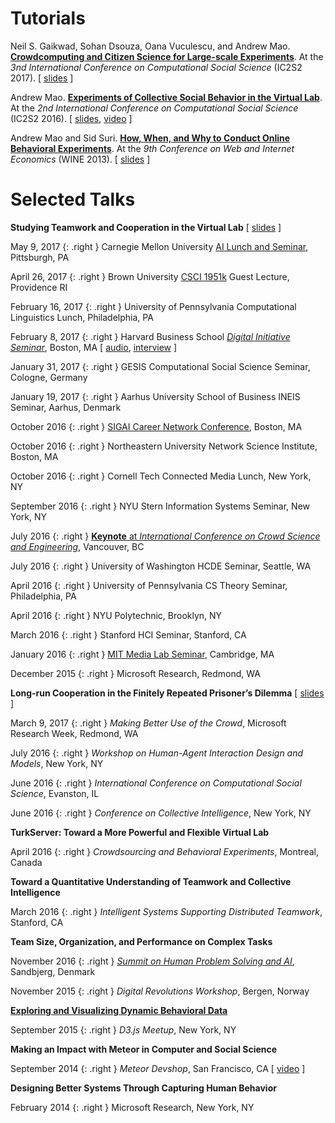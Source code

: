 **Tutorials**
=============

Neil S. Gaikwad, Sohan Dsouza, Oana Vuculescu, and Andrew Mao.
[**Crowdcomputing and Citizen Science for Large-scale Experiments**][ic2s2-crowdcomputing].
At the *3nd International Conference on Computational Social Science* (IC2S2 2017).
[ [slides][ic2s2-crowdcomputing-slides] ]

[ic2s2-crowdcomputing]: https://ic2s2.org/2017/elements/tutorials.html#t8
[ic2s2-crowdcomputing-slides]: http://web.media.mit.edu/~gaikwad/assets/publications/tutorial-ic2s2.pdf

Andrew Mao.
[**Experiments of Collective Social Behavior in the Virtual Lab**][ic2s2-tutorial].
At the *2nd International Conference on Computational Social Science* (IC2S2 2016).
[
[slides][ic2s2-slides],
[video][ic2s2-video]
]

[ic2s2-tutorial]: http://www.kellogg.northwestern.edu/news-events/conference/ic2s2/2016/workshops-and-datathon.aspx
[ic2s2-slides]: papers/IC2S216_experiments.pdf
[ic2s2-video]: https://mediasite.kellogg.northwestern.edu/Mediasite/Play/a3e4973f29594548a8684947ae60b1291d?catalog=1533bdef-0c88-4513-ad97-5fce50c92e62

Andrew Mao and Sid Suri.
[**How, When, and Why to Conduct Online
Behavioral Experiments**][wine-tutorial].
At the *9th Conference on Web and Internet Economics* (WINE 2013).
[
[slides][wine-slides]
]

[wine-tutorial]: http://wine13.seas.harvard.edu/tutorials/
[wine-slides]: papers/WINE13_experiments.pdf?

**Selected Talks**
==================

**Studying Teamwork and Cooperation in the Virtual Lab**
[ [slides][virtual-lab-talk-slides] ]

[virtual-lab-talk-slides]: https://www.dropbox.com/s/r892mag4gu2gnck/virtual_lab_talk.pdf?raw=1

May 9, 2017
{: .right }
Carnegie Mellon University [AI Lunch and Seminar][cmuai],
Pittsburgh, PA

[cmuai]: http://www.cs.cmu.edu/~aiseminar/

April 26, 2017
{: .right }
Brown University [CSCI 1951k][cs1951k] Guest Lecture,
Providence RI

[cs1951k]: http://cs.brown.edu/courses/cs1951k/

February 16, 2017
{: .right }
University of Pennsylvania Computational Linguistics Lunch,
Philadelphia, PA

February 8, 2017
{: .right }
Harvard Business School [*Digital Initiative Seminar*][hbs17], Boston, MA
[ [audio][hbsaudio], [interview][hbsinterview] ]

[hbs17]: https://digital.hbs.edu/events/studying-teamwork-cooperation-virtual-lab/
[hbsaudio]: https://soundcloud.com/harvard/hbs-digital-seminar-with-andrew-mao-studying-teamwork-and-cooperation-in-the-virtual-lab?in=harvard/sets/the-hbs-digital-seminar
[hbsinterview]: https://www.youtube.com/watch?v=qL5bm16RnoA&index=1&list=PLZ5e5jpH6e5LoYp4v1eGhQHs981wmjqQ4&t=1s

January 31, 2017
{: .right }
GESIS Computational Social Science Seminar, Cologne, Germany

January 19, 2017
{: .right }
Aarhus University School of Business INEIS Seminar,
Aarhus, Denmark

October 2016
{: .right }
[SIGAI Career Network Conference][sigai16], Boston, MA

[sigai16]: https://sigai.acm.org/cnc/

October 2016
{: .right }
Northeastern University Network Science Institute, Boston, MA

October 2016
{: .right }
Cornell Tech Connected Media Lunch, New York, NY

September 2016
{: .right }
NYU Stern Information Systems Seminar, New York, NY

July 2016
{: .right }
[**Keynote** at *International Conference on Crowd Science and Engineering*][iccse16], Vancouver, BC

[iccse16]: http://iccse2016.crowdscience.org/program-keynotes.html

July 2016
{: .right }
University of Washington HCDE Seminar, Seattle, WA

April 2016
{: .right }
University of Pennsylvania CS Theory Seminar, Philadelphia, PA

April 2016
{: .right }
NYU Polytechnic, Brooklyn, NY

March 2016
{: .right }
Stanford HCI Seminar, Stanford, CA

January 2016
{: .right }
[MIT Media Lab Seminar][ml16], Cambridge, MA

[ml16]: https://www.media.mit.edu/events/andrew-mao-studying-teamwork-and-cooperation-virtual-lab/

December 2015
{: .right }
Microsoft Research, Redmond, WA

**Long-run Cooperation in the Finitely Repeated Prisoner’s Dilemma**
[ [slides][pd-slides] ]

[pd-slides]: https://www.dropbox.com/s/uvhal9vjqz9c1nw/longrunpd-slides.pdf?raw=1

March 9, 2017
{: .right }
*Making Better Use of the Crowd*, Microsoft Research Week, Redmond, WA

July 2016
{: .right }
*Workshop on Human-Agent Interaction Design and Models*, New York, NY

June 2016
{: .right }
*International Conference on Computational Social Science*, Evanston, IL

June 2016
{: .right }
*Conference on Collective Intelligence*, New York, NY

**TurkServer: Toward a More Powerful and Flexible Virtual Lab**

April 2016
{: .right }
*Crowdsourcing and Behavioral Experiments*, Montreal, Canada

**Toward a Quantitative Understanding of Teamwork and Collective Intelligence**

March 2016
{: .right }
*Intelligent Systems Supporting Distributed Teamwork*, Stanford, CA

**Team Size, Organization, and Performance on Complex Tasks**

November 2016
{: .right }
[*Summit on Human Problem Solving and AI*][hpsai], Sandbjerg, Denmark

[hpsai]: https://summit.scienceathome.org/

November 2015
{: .right }
*Digital Revolutions Workshop*, Bergen, Norway

[**Exploring and Visualizing Dynamic Behavioral Data**][d315]

September 2015
{: .right }
*D3.js Meetup*, New York, NY

[d315]: https://www.meetup.com/NYC-D3-JS/events/225586320/

**Making an Impact with Meteor in Computer and Social Science**

September 2014
{: .right }
*Meteor Devshop*, San Francisco, CA
[
[video][meteor-devshop]
]

[meteor-devshop]: https://www.youtube.com/watch?v=cJbGNpmE7f0

**Designing Better Systems Through Capturing Human Behavior**

February 2014
{: .right }
Microsoft Research, New York, NY
